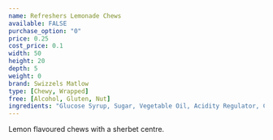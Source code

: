 ```yaml
---
name: Refreshers Lemonade Chews
available: FALSE
purchase_option: "0"
price: 0.25
cost_price: 0.1
width: 50
height: 20
depth: 5
weight: 0
brand: Swizzels Matlow
type: [Chewy, Wrapped]
free: [Alcohol, Gluten, Nut]
ingredients: "Glucose Syrup, Sugar, Vegetable Oil, Acidity Regulator, Citric Acid, Gelling Agent, Citric Acid, Modified Starch, Emulsifier, Glycerol Monostearate, Anti-Caking Agent, Magnesium Stearate, Flavourings, Colour: Lutein"
---
```

Lemon flavoured chews with a sherbet centre.